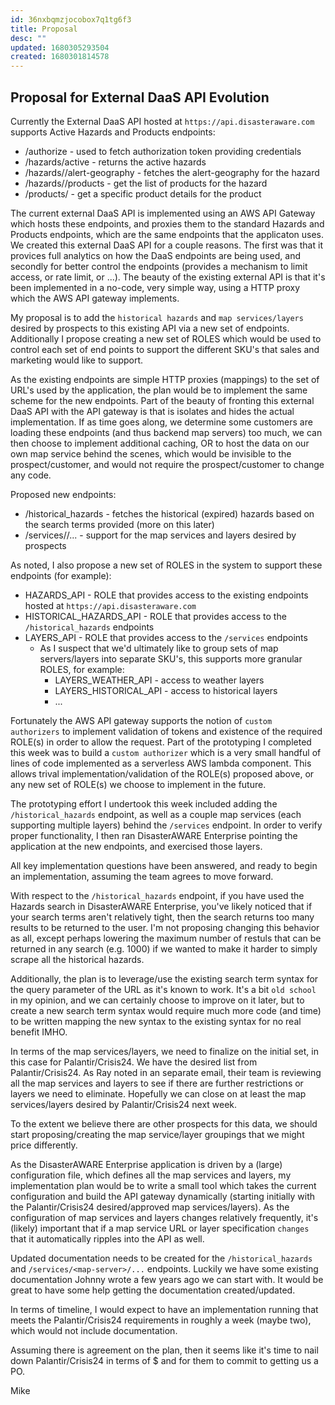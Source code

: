 ```yaml
---
id: 36nxbqmzjocobox7q1tg6f3
title: Proposal
desc: ""
updated: 1680305293504
created: 1680301814578
---
```


## Proposal for External DaaS API Evolution

Currently the External DaaS API hosted at `https://api.disasteraware.com` supports Active Hazards and Products endpoints:

- /authorize - used to fetch authorization token providing credentials
- /hazards/active - returns the active hazards
- /hazards/<hazard-id>/alert-geography - fetches the alert-geography for the hazard
- /hazards/<hazard-id>/products - get the list of products for the hazard
- /products/<product-id> - get a specific product details for the product

The current external DaaS API is implemented using an AWS API Gateway which hosts these endpoints, and proxies them to the standard Hazards and Products endpoints, which are the same endpoints that the applicaton uses. We created this external DaaS API for a couple reasons. The first was that it provices full analytics on how the DaaS endpoints are being used, and secondly for better control the endpoints (provides a mechanism to limit access, or rate limit, or ...). The beauty of the existing external API is that it's been implemented in a no-code, very simple way, using a HTTP proxy which the AWS API gateway implements.

My proposal is to add the `historical hazards` and `map services/layers` desired by prospects to this existing API via a new set of endpoints. Additionally I propose creating a new set of ROLES which would be used to control each set of end points to support the different SKU's that sales and marketing would like to support.

As the existing endpoints are simple HTTP proxies (mappings) to the set of URL's used by the application, the plan would be to implement the same scheme for the new endpoints. Part of the beauty of fronting this external DaaS API with the API gateway is that is isolates and hides the actual implementation. If as time goes along, we determine some customers are loading these endpoints (and thus backend map servers) too much, we can then choose to implement additional caching, OR to host the data on our own map service behind the scenes, which would be invisible to the prospect/customer, and would not require the prospect/customer to change any code.

Proposed new endpoints:

- /historical_hazards - fetches the historical (expired) hazards based on the search terms provided (more on this later)
- /services/<map-service-name>/... - support for the map services and layers desired by prospects

As noted, I also propose a new set of ROLES in the system to support these endpoints (for example):

- HAZARDS_API - ROLE that provides access to the existing endpoints hosted at `https://api.disasteraware.com`
- HISTORICAL_HAZARDS_API - ROLE that provides access to the `/historical_hazards` endpoints
- LAYERS_API - ROLE that provides access to the `/services` endpoints
  - As I suspect that we'd ultimately like to group sets of map servers/layers into separate SKU's, this supports more granular ROLES, for example:
    - LAYERS_WEATHER_API - access to weather layers
    - LAYERS_HISTORICAL_API - access to historical layers
    - ...

Fortunately the AWS API gateway supports the notion of `custom authorizers` to implement validation of tokens and existence of the required ROLE(s) in order to allow the request. Part of the prototyping I completed this week was to build a `custom authorizer` which is a very small handful of lines of code implemented as a serverless AWS lambda component. This allows trival implementation/validation of the ROLE(s) proposed above, or any new set of ROLE(s) we choose to implement in the future.

The prototyping effort I undertook this week included adding the `/historical_hazards` endpoint, as well as a couple map services (each supporting multiple layers) behind the `/services` endpoint. In order to verify proper functionality, I then ran DisasterAWARE Enterprise pointing the application at the new endpoints, and exercised those layers.

All key implementation questions have been answered, and ready to begin an implementation, assuming the team agrees to move forward.

With respect to the `/historical_hazards` endpoint, if you have used the Hazards search in DisasterAWARE Enterprise, you've likely noticed that if your search terms aren't relatively tight, then the search returns too many results to be returned to the user. I'm not proposing changing this behavior as all, except perhaps lowering the maximum number of restuls that can be returned in any search (e.g. 1000) if we wanted to make it harder to simply scrape all the historical hazards.

Additionally, the plan is to leverage/use the existing search term syntax for the query parameter of the URL as it's known to work. It's a bit `old school` in my opinion, and we can certainly choose to improve on it later, but to create a new search term syntax would require much more code (and time) to be written mapping the new syntax to the existing syntax for no real benefit IMHO.

In terms of the map services/layers, we need to finalize on the initial set, in this case for Palantir/Crisis24. We have the desired list from Palantir/Crisis24. As Ray noted in an separate email, their team is reviewing all the map services and layers to see if there are further restrictions or layers we need to eliminate. Hopefully we can close on at least the map services/layers desired by Palantir/Crisis24 next week.

To the extent we believe there are other prospects for this data, we should start proposing/creating the map service/layer groupings that we might price differently.

As the DisasterAWARE Enterprise application is driven by a (large) configuration file, which defines all the map services and layers, my implementation plan would be to write a small tool which takes the current configuration and build the API gateway dynamically (starting initially with the Palantir/Crisis24 desired/approved map services/layers). As the configuration of map services and layers changes relatively frequently, it's (likely) important that if a map service URL or layer specification `changes` that it automatically ripples into the API as well.

Updated documentation needs to be created for the `/historical_hazards` and `/services/<map-server>/...` endpoints. Luckily we have some existing documentation Johnny wrote a few years ago we can start with. It would be great to have some help getting the documentation created/updated.

In terms of timeline, I would expect to have an implementation running that meets the Palantir/Crisis24 requirements in roughly a week (maybe two), which would not include documentation.

Assuming there is agreement on the plan, then it seems like it's time to nail down Palantir/Crisis24 in terms of $ and for them to commit to getting us a PO.

Mike
